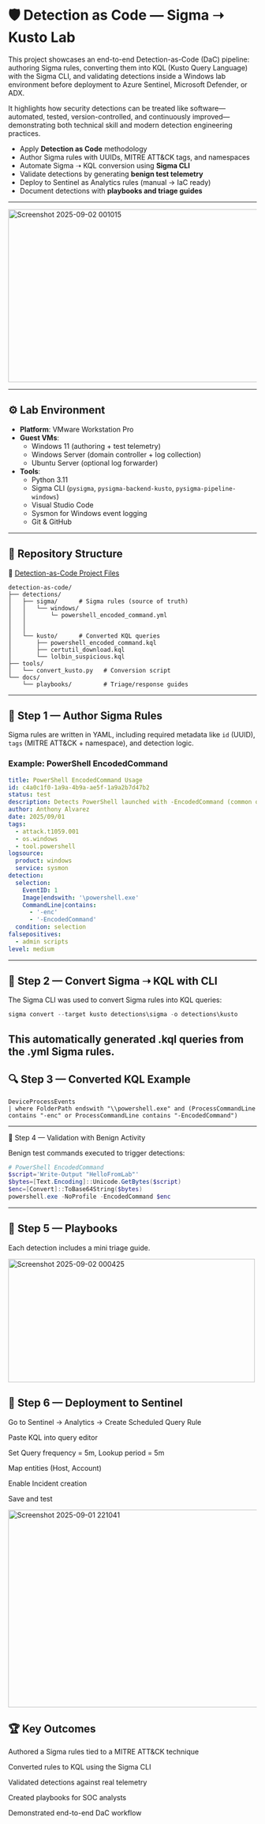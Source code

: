 # 🛡️ Detection as Code — Sigma ➝ Kusto Lab

This project showcases an end-to-end Detection-as-Code (DaC) pipeline: authoring Sigma rules, converting them into KQL (Kusto Query Language) with the Sigma CLI, and validating detections inside a Windows lab environment before deployment to Azure Sentinel, Microsoft Defender, or ADX.

It highlights how security detections can be treated like software—automated, tested, version-controlled, and continuously improved—demonstrating both technical skill and modern detection engineering practices.

- Apply **Detection as Code** methodology  
- Author Sigma rules with UUIDs, MITRE ATT&CK tags, and namespaces  
- Automate Sigma ➝ KQL conversion using **Sigma CLI**  
- Validate detections by generating **benign test telemetry**  
- Deploy to Sentinel as Analytics rules (manual → IaC ready)  
- Document detections with **playbooks and triage guides** 

---

<img width="850" height="350" alt="Screenshot 2025-09-02 001015" src="https://github.com/user-attachments/assets/317cbc9a-d510-44c6-aa18-75d9f7e6e09b" />

---

## ⚙️ Lab Environment

- **Platform**: VMware Workstation Pro  
- **Guest VMs**:  
  - Windows 11 (authoring + test telemetry)  
  - Windows Server (domain controller + log collection)  
  - Ubuntu Server (optional log forwarder)  
- **Tools**:  
  - Python 3.11  
  - Sigma CLI (`pysigma`, `pysigma-backend-kusto`, `pysigma-pipeline-windows`)  
  - Visual Studio Code  
  - Sysmon for Windows event logging  
  - Git & GitHub  

---

## 📂 Repository Structure

🔗 [Detection-as-Code Project Files](https://github.com/702alvarez/detection-as-code)


```plaintext
detection-as-code/
├── detections/
│   ├── sigma/      # Sigma rules (source of truth)
│   │   └── windows/
│   │       └─ powershell_encoded_command.yml
│   │       
│   │       
│   └── kusto/      # Converted KQL queries
│       ├── powershell_encoded_command.kql
│       ├── certutil_download.kql
│       └── lolbin_suspicious.kql
├── tools/
│   └── convert_kusto.py   # Conversion script
└── docs/
    └── playbooks/         # Triage/response guides
```
---

## 📝 Step 1 — Author Sigma Rules

Sigma rules are written in YAML, including required metadata like `id` (UUID), `tags` (MITRE ATT&CK + namespace), and detection logic.

### Example: PowerShell EncodedCommand

```yaml
title: PowerShell EncodedCommand Usage
id: c4a0c1f0-1a9a-4b9a-ae5f-1a9a2b7d47b2
status: test
description: Detects PowerShell launched with -EncodedCommand (common obfuscation).
author: Anthony Alvarez
date: 2025/09/01
tags:
  - attack.t1059.001
  - os.windows
  - tool.powershell
logsource:
  product: windows
  service: sysmon
detection:
  selection:
    EventID: 1
    Image|endswith: '\powershell.exe'
    CommandLine|contains:
      - '-enc'
      - '-EncodedCommand'
  condition: selection
falsepositives:
  - admin scripts
level: medium
```
---

## 🔄 Step 2 — Convert Sigma ➝ KQL with CLI

The Sigma CLI was used to convert Sigma rules into KQL queries:

```powershell
sigma convert --target kusto detections\sigma -o detections\kusto
```
This automatically generated .kql queries from the .yml Sigma rules.
---

## 🔍 Step 3 — Converted KQL Example

```kusto
DeviceProcessEvents
| where FolderPath endswith "\\powershell.exe" and (ProcessCommandLine contains "-enc" or ProcessCommandLine contains "-EncodedCommand")
```
---
🧪 Step 4 — Validation with Benign Activity

Benign test commands executed to trigger detections:
```powershell
# PowerShell EncodedCommand
$script='Write-Output "HelloFromLab"'
$bytes=[Text.Encoding]::Unicode.GetBytes($script)
$enc=[Convert]::ToBase64String($bytes)
powershell.exe -NoProfile -EncodedCommand $enc
```
---
## 📖 Step 5 — Playbooks

Each detection includes a mini triage guide.

<img width="500" height="250" alt="Screenshot 2025-09-02 000425" src="https://github.com/user-attachments/assets/f8aa6d7a-d81c-4738-b9f8-9a9a87452a5b" />


## 🚀 Step 6 — Deployment to Sentinel

Go to Sentinel → Analytics → Create Scheduled Query Rule

Paste KQL into query editor

Set Query frequency = 5m, Lookup period = 5m

Map entities (Host, Account)

Enable Incident creation

Save and test

<img width="800" height="400" alt="Screenshot 2025-09-01 221041" src="https://github.com/user-attachments/assets/4a6fa776-ddb7-41b3-a647-e8ad2fa2b471" />



## 🏆 Key Outcomes

Authored a Sigma rules tied to a MITRE ATT&CK technique

Converted rules to KQL using the Sigma CLI

Validated detections against real telemetry

Created playbooks for SOC analysts

Demonstrated end-to-end DaC workflow 
